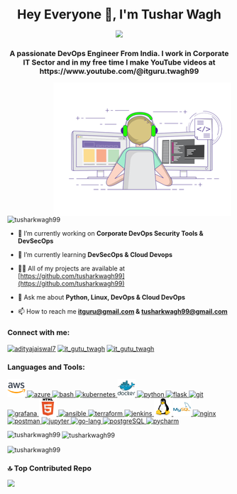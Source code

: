 <h1 align="center">Hey Everyone 👋, I'm Tushar Wagh</h1>
<div align="center"> <img src="https://raw.githubusercontent.com/jaiswaladi246/jaiswaladi246/main/banner-3.png"> </div>
<h3 align="center">A passionate DevOps Engineer From India. I work in Corporate IT Sector and in my free time I make YouTube videos at https://www.youtube.com/@itguru.twagh99 </h3>
<img align="right" alt="Coding" width="400" src="https://raw.githubusercontent.com/devSouvik/devSouvik/master/gif3.gif">

<p align="left"> <img src="https://komarev.com/ghpvc/?username=tusharkwagh99&label=Profile%20views&color=0e75b6&style=flat" alt="tusharkwagh99" /> </p>

- 🔭 I’m currently working on **Corporate DevOps Security Tools & DevSecOps**

- 🌱 I’m currently learning **DevSecOps & Cloud Devops**

- 👨‍💻 All of my projects are available at [https://github.com/tusharkwagh99](https://github.com/tusharkwagh99)

- 💬 Ask me about **Python, Linux, DevOps & Cloud DevOps**

- 📫 How to reach me **itguru@gmail.com & tusharkwagh99@gmail.com**


<h3 align="left">Connect with me:</h3>
<p align="left">
<a href="https://www.linkedin.com/in/tushar-wagh-5b83b873" target="blank"><img align="center" src="https://www.svgrepo.com/show/452051/linkedin.svg" alt="adityajaiswal7" height="30" width="40" /></a>
<a href="https://www.instagram.com/the_techwizard_tushar" target="blank"><img align="center" src="https://raw.githubusercontent.com/rahuldkjain/github-profile-readme-generator/master/src/images/icons/Social/instagram.svg" alt="it_gutu_twagh" height="30" width="40" /></a>
<a href="https://www.youtube.com/channel/UC1XLb_DoX2eNWGKjkh2epwA" target="blank"><img align="center" src="https://raw.githubusercontent.com/rahuldkjain/github-profile-readme-generator/master/src/images/icons/Social/youtube.svg" alt="it_gutu_twagh" height="30" width="40" /></a>
</p>

<h3 align="left">Languages and Tools:</h3>
<p align="left"> <a href="https://aws.amazon.com" target="_blank" rel="noreferrer"> <img src="https://raw.githubusercontent.com/devicons/devicon/master/icons/amazonwebservices/amazonwebservices-original-wordmark.svg" alt="aws" width="40" height="40"/> </a>  <a href="https://azure.microsoft.com/en-in/" target="_blank" rel="noreferrer"> <img src="https://www.vectorlogo.zone/logos/microsoft_azure/microsoft_azure-icon.svg" alt="azure" width="40" height="40"/> </a> <a href="https://www.gnu.org/software/bash/" target="_blank" rel="noreferrer"> <img src="https://www.vectorlogo.zone/logos/gnu_bash/gnu_bash-icon.svg" alt="bash" width="40" height="40"/> </a> <a href="https://kubernetes.io" target="_blank" rel="noreferrer"> <img src="https://www.vectorlogo.zone/logos/kubernetes/kubernetes-icon.svg" alt="kubernetes" width="40" height="40"/> </a> <a href="https://www.docker.com/" target="_blank" rel="noreferrer"> <img src="https://raw.githubusercontent.com/devicons/devicon/master/icons/docker/docker-original-wordmark.svg" alt="docker" width="40" height="40"/> </a> <a href="https://www.w3schools.com/css/" target="_blank" rel="noreferrer"> <img src="https://www.svgrepo.com/show/374016/python.svg" alt="python" width="40" height="40"/> </a> <a href="https://flask.palletsprojects.com/" target="_blank" rel="noreferrer"> <img src="https://www.vectorlogo.zone/logos/pocoo_flask/pocoo_flask-icon.svg" alt="flask" width="40" height="40"/> </a> <a href="https://git-scm.com/" target="_blank" rel="noreferrer"> <img src="https://www.vectorlogo.zone/logos/git-scm/git-scm-icon.svg" alt="git" width="40" height="40"/> </a> <a href="https://grafana.com" target="_blank" rel="noreferrer"> <img src="https://www.vectorlogo.zone/logos/grafana/grafana-icon.svg" alt="grafana" width="40" height="40"/> </a> <a href="https://www.w3.org/html/" target="_blank" rel="noreferrer"> <img src="https://raw.githubusercontent.com/devicons/devicon/master/icons/html5/html5-original-wordmark.svg" alt="html5" width="40" height="40"/> </a> <a href="https://www.java.com" target="_blank" rel="noreferrer"> <img src="https://www.svgrepo.com/show/353399/ansible.svg" alt="ansible" width="40" height="40"/> </a> <a href="https://www.jenkins.io" target="_blank" rel="noreferrer"> <img src="https://www.svgrepo.com/show/354447/terraform-icon.svg" alt="terraform" width="40" height="40"/> </a> <a href="https://www.jenkins.io" target="_blank" rel="noreferrer"> <img src="https://www.vectorlogo.zone/logos/jenkins/jenkins-icon.svg" alt="jenkins" width="40" height="40"/> </a> <a href="https://www.linux.org/" target="_blank" rel="noreferrer"> <img src="https://raw.githubusercontent.com/devicons/devicon/master/icons/linux/linux-original.svg" alt="linux" width="40" height="40"/> </a> <a href="https://www.mysql.com/" target="_blank" rel="noreferrer"> <img src="https://raw.githubusercontent.com/devicons/devicon/master/icons/mysql/mysql-original-wordmark.svg" alt="mysql" width="40" height="40"/> </a> <a href="https://www.nginx.com" target="_blank" rel="noreferrer"> <img src="https://www.svgrepo.com/show/373924/nginx.svg" alt="nginx" width="40" height="40"/> </a> <a href="https://postman.com" target="_blank" rel="noreferrer"> <img src="https://www.vectorlogo.zone/logos/getpostman/getpostman-icon.svg" alt="postman" width="40" height="40"/> </a> <a href="https://www.selenium.dev" target="_blank" rel="noreferrer"> <img src="https://www.svgrepo.com/show/353949/jupyter.svg" alt="jupyter" width="40" height="40"/> </a> <a href="https://spring.io/" target="_blank" rel="noreferrer"> <img src="https://www.svgrepo.com/show/373636/go-fuchsia.svg" alt="go-lang" width="40" height="40"/> </a> <a href="https://zapier.com" target="_blank" rel="noreferrer"> <img src="https://www.svgrepo.com/show/303301/postgresql-logo.svg" alt="postgreSQL" width="40" height="40"/> </a> <a href="https://zapier.com" target="_blank" rel="noreferrer"> <img src="https://www.svgrepo.com/show/452240/jb-pycharm.svg" alt="pycharm" width="40" height="40"/> </a>

</p>

<p><img align="left" src="https://github-readme-stats.vercel.app/api/top-langs?username=tusharkwagh99&show_icons=true&locale=en&layout=compact" alt="tusharkwagh99" /></p>

<p>&nbsp;<img align="center" src="https://github-readme-stats.vercel.app/api?username=tusharkwagh99&show_icons=true&locale=en" alt="tusharkwagh99" /></p>

<p><img align="center" src="https://github-readme-streak-stats.herokuapp.com/?user=tusharkwagh99&" alt="tusharkwagh99" /></p>

### 🔝 Top Contributed Repo
![](https://github-contributor-stats.vercel.app/api?username=tusharkwagh99&limit=5&theme=flat&combine_all_yearly_contributions=true)
